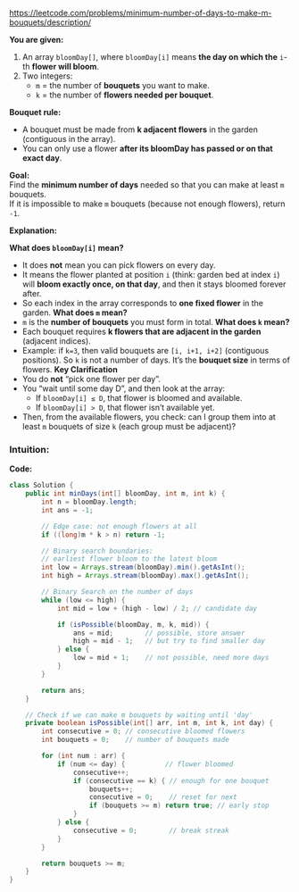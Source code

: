 https://leetcode.com/problems/minimum-number-of-days-to-make-m-bouquets/description/

**You are given:**
1. An array `bloomDay[]`, where `bloomDay[i]` means **the day on which the** `i`-th **flower will bloom**.
2. Two integers:
    - `m` = the number of **bouquets** you want to make.
    - `k` = the number of **flowers needed per bouquet**.

**Bouquet rule:**
- A bouquet must be made from **k adjacent flowers** in the garden (contiguous in the array).
- You can only use a flower **after its bloomDay has passed or on that exact day**.

**Goal:**  
Find the **minimum number of days** needed so that you can make at least `m` bouquets.  
If it is impossible to make `m` bouquets (because not enough flowers), return `-1`.

**Explanation:**

 **What does `bloomDay[i]` mean?**
- It does **not** mean you can pick flowers on every day.
- It means the flower planted at position `i` (think: garden bed at index `i`) will **bloom exactly once, on that day**, and then it stays bloomed forever after.
- So each index in the array corresponds to **one fixed flower** in the garden.
**What does `m` mean?**
- `m` is the **number of bouquets** you must form in total.
**What does `k` mean?**
- Each bouquet requires **k flowers that are adjacent in the garden** (adjacent indices).
- Example: if `k=3`, then valid bouquets are `[i, i+1, i+2]` (contiguous positions).
So `k` is not a number of days. It’s the **bouquet size** in terms of flowers.
**Key Clarification**
- You do **not** “pick one flower per day”.
- You “wait until some day D”, and then look at the array:
    - If `bloomDay[i] ≤ D`, that flower is bloomed and available.
    - If `bloomDay[i] > D`, that flower isn’t available yet.
- Then, from the available flowers, you check: can I group them into at least `m` bouquets of size `k` (each group must be adjacent)?

### Intuition:



**Code:**

```java
class Solution {
    public int minDays(int[] bloomDay, int m, int k) {
        int n = bloomDay.length;
        int ans = -1;

        // Edge case: not enough flowers at all
        if ((long)m * k > n) return -1;

        // Binary search boundaries:
        // earliest flower bloom to the latest bloom
        int low = Arrays.stream(bloomDay).min().getAsInt();
        int high = Arrays.stream(bloomDay).max().getAsInt();

        // Binary Search on the number of days
        while (low <= high) {
            int mid = low + (high - low) / 2; // candidate day

            if (isPossible(bloomDay, m, k, mid)) {
                ans = mid;        // possible, store answer
                high = mid - 1;   // but try to find smaller day
            } else {
                low = mid + 1;    // not possible, need more days
            }
        }

        return ans;
    }

    // Check if we can make m bouquets by waiting until 'day'
    private boolean isPossible(int[] arr, int m, int k, int day) {
        int consecutive = 0; // consecutive bloomed flowers
        int bouquets = 0;    // number of bouquets made

        for (int num : arr) {
            if (num <= day) {          // flower bloomed
                consecutive++;
                if (consecutive == k) { // enough for one bouquet
                    bouquets++;
                    consecutive = 0;    // reset for next
                    if (bouquets >= m) return true; // early stop
                }
            } else {
                consecutive = 0;        // break streak
            }
        }

        return bouquets >= m;
    }
}

```

